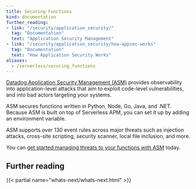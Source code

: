 ```yaml
---
title: Securing Functions
kind: documentation
further_reading:
- link: "/security/application_security/"
  tag: "Documentation"
  text: "Application Security Management"
- link: "/security/application_security/how-appsec-works"
  tag: "Documentation"
  text: "How Application Security Works"
aliases:
  - /serverless/securing_functions
---
```


[Datadog Application Security Management (ASM)][2] provides observability into application-level attacks that aim to exploit code-level vulnerabilities, and into bad actors targeting your systems.

ASM secures functions written in Python, Node, Go, Java, and .NET. Because ASM is built on top of Serverless APM, you can set it up by adding an environment variable.

ASM supports over 130 event rules across major threats such as injection attacks, cross-site scripting, security scanner, local file inclusion, and more. 

You can [get started managing threats to your functions with ASM][3] today.

## Further reading

{{< partial name="whats-next/whats-next.html" >}}

[2]: /security/application_security/
[3]: /security/application_security/enabling/serverless/
